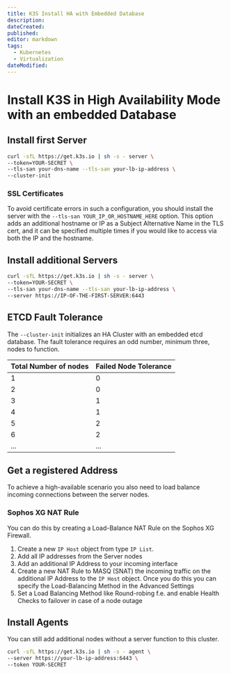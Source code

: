 ```yaml
---
title: K3S Install HA with Embedded Database
description: 
dateCreated: 
published: 
editor: markdown
tags:
  - Kubernetes
  - Virtualization
dateModified: 
---
```

# Install K3S in High Availability Mode with an embedded Database
## Install first Server
```bash
curl -sfL https://get.k3s.io | sh -s - server \
--token=YOUR-SECRET \
--tls-san your-dns-name --tls-san your-lb-ip-address \
--cluster-init
```

### SSL Certificates
To avoid certificate errors in such a configuration, you should install the server with the `--tls-san YOUR_IP_OR_HOSTNAME_HERE` option. This option adds an additional hostname or IP as a Subject Alternative Name in the TLS cert, and it can be specified multiple times if you would like to access via both the IP and the hostname.

## Install additional Servers
```bash
curl -sfL https://get.k3s.io | sh -s - server \
--token=YOUR-SECRET \
--tls-san your-dns-name --tls-san your-lb-ip-address \
--server https://IP-OF-THE-FIRST-SERVER:6443
```

## ETCD Fault Tolerance
The `--cluster-init` initializes an HA Cluster with an embedded etcd database. The fault tolerance requires an odd number, minimum three, nodes to function.

Total Number of nodes | Failed Node Tolerance
---|---
1|0
2|0
3|1
4|1
5|2
6|2
...|...

## Get a registered Address
To achieve a high-available scenario you also need to load balance incoming connections between the server nodes.
### Sophos XG NAT Rule
You can do this by creating a Load-Balance NAT Rule on the Sophos XG Firewall.
1. Create a new `IP Host` object from type `IP List`.
2. Add all IP addresses from the Server nodes
3. Add an additional IP Address to your incoming interface
4. Create a new NAT Rule to MASQ (SNAT) the incoming traffic on the additional IP Address to the `IP Host` object. Once you do this you can specify the Load-Balancing Method in the Advanced Settings
5. Set a Load Balancing Method like Round-robing f.e. and enable Health Checks to failover in case of a node outage

## Install Agents
You can still add additional nodes without a server function to this cluster.
```bash
curl -sfL https://get.k3s.io | sh -s - agent \
--server https://your-lb-ip-address:6443 \
--token YOUR-SECRET
```
